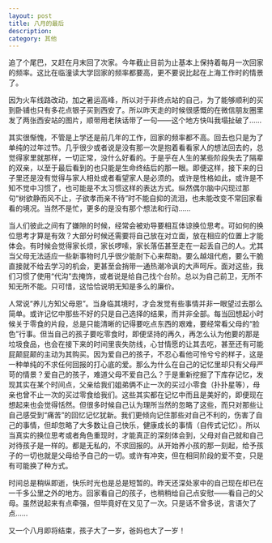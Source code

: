 ```yaml
---
layout: post
title: 八月的最后
description:
category: 其他
---
```


追了个尾巴，又赶在月末回了次家。今年截止目前为止基本上保持着每月一次回家的频率。这比在临潼读大学回家的频率都要高，更不要说比起在上海工作时的情景了。

因为火车线路改动，加之暑运高峰，所以对于非终点站的自己，为了能够顺利的买到卧铺也只有多花点银子买到西安了。所以昨天走的时候很感慨的在微信朋友圈里发了两张西安站的图片，顺带用老陕话带了一句——这个地方快叫我塌扯破了……

其实很惭愧，不管是上学还是前几年的工作，回家的频率都不高。回去也只是为了单纯的过年过节。几乎很少或者说是没有那一次是抱着看看家人的想法回去的，总觉得家里就那样，一切正常，没什么好看的。于是乎在人生的某些阶段失去了隔辈的双亲，以至于最后看到的也只能是生命终结后的那一眼。即便这样，接下来的日子里还是没有觉得与家人相处或者看望家人是必须的。或许是性格如此，或许是不知不觉中习惯了，也可能是不太习惯这样的表达方式。纵然偶尔脑中闪现过那句“树欲静而风不止，子欲孝而亲不待”时不能自抑的流泪，也未能改变不常回家看看的境况。当然不是忙，更多的是没有那个想法和行动……

当人们彼此之间有了嫌隙的时候，经常会被劝导要相互体谅换位思考。可如何的换位思考才算是有效？大部分时候还需要将自己放在对立面，放在相应的位置上才能体会。有时候会觉得家长烦，家长啰嗦，家长落伍甚至走在一起丢自己的人。尤其当父母无法适应一些新事物时几乎很少能耐下心来帮助。要么越俎代庖，要么干脆直接就不给去学习的机会，更甚至会捎带一通热潮冷讽的大声呵斥。面对这些，我们习惯了使用“代沟”去掩饰，或者说是给自己找个台阶。总以为自己前卫，无所不知无所不能。只可惜，这恰恰说明无知是多么的廉价。

人常说“养儿方知父母恩”。当身临其境时，才会发觉有些事情并非一眼望过去那么简单。或许记忆中那些不好的只是自己选择的结果，而并非全部。每当回想起小时候关于零食的片段，总是只能清晰的记得要吃点东西的艰难，要经常看父母的“脸色”行事。但当自己的孩子要吃零食时，即便坚持的再久，再怎么认为他要的那是垃圾食品，也会在接下来的时间里丧失防线，心甘情愿的让其去吃，甚至还有可能屁颠屁颠的主动为其购买。因为爱自己的孩子，不忍心看他可怜兮兮的样子，这是一种单纯的不求任何回报的打心底的爱。那么为什么在自己的记忆里却只有父母严苛的情景？爱自己的孩子，难道父母不爱自己么？于是重新挖掘了下库存记忆，发现其实在某个时间点，父亲给我们姐弟俩不止一次的买过小零食（扑扑星等），母亲也曾不止一次的买过零食给我们。这些其实都在记忆中而且是美好的，即便现在想起来也会觉得恬然。但很多时候自己认为理所当然的忽略了这些，而只对那些让自己感受到“痛苦”的回忆记忆犹新。我们更倾向记住那些对自己不利的，伤害了自己的事情，但却忽略了大多数让自己快乐，健康成长的事情（自传式记忆）。所以当真实的换位思考或者角色重现时，才能真正的深刻体会到，父母对自己就和自己对待孩子是一样的。都是无私的，不求回报的。从开始养小孩的那一刻起，给予孩子的一切也就是父母给予自己的一切。或许有冲突，但在相同阶段的爱不变，只是有可能换了种方式。

时间总是稍纵即逝，快乐时光也是总是短暂的。昨天还深处家中的自己现在却已在一千多公里之外的地方。回家看自己的孩子，也稍稍给自己点安慰——看自己的父母。虽然说起来有点牵强，但毕竟好在又见了一次。只是话不曾多说，言语欠了点……

又一个八月即将结束，孩子大了一岁，爸妈也大了一岁！












